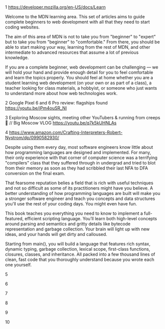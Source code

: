 1 https://developer.mozilla.org/en-US/docs/Learn

Welcome to the MDN learning area. This set of articles aims to guide complete beginners to web development with all that they need to start coding websites.

The aim of this area of MDN is not to take you from "beginner" to "expert" but to take you from "beginner" to "comfortable." From there, you should be able to start making your way, learning from the rest of MDN, and other intermediate to advanced resources that assume a lot of previous knowledge.

If you are a complete beginner, web development can be challenging — we will hold your hand and provide enough detail for you to feel comfortable and learn the topics properly. You should feel at home whether you are a student learning web development (on your own or as part of a class), a teacher looking for class materials, a hobbyist, or someone who just wants to understand more about how web technologies work.

2 Google Pixel 6 and 6 Pro review: flagships found https://youtu.be/jPm4ouSR_NI 

3 Exploring Moscow sights, meeting other YouTubers & running from creeps🎃 // Big Moscow VLOG https://youtu.be/q7k5kUHNLAs 

4 https://www.amazon.com/Crafting-Interpreters-Robert-Nystrom/dp/0990582930/

Despite using them every day, most software engineers know little about how programming languages are designed and implemented. For many, their only experience with that corner of computer science was a terrifying "compilers" class that they suffered through in undergrad and tried to blot from their memory as soon as they had scribbled their last NFA to DFA conversion on the final exam.

That fearsome reputation belies a field that is rich with useful techniques and not so difficult as some of its practitioners might have you believe. A better understanding of how programming languages are built will make you a stronger software engineer and teach you concepts and data structures you'll use the rest of your coding days. You might even have fun.

This book teaches you everything you need to know to implement a full-featured, efficient scripting language. You’ll learn both high-level concepts around parsing and semantics and gritty details like bytecode representation and garbage collection. Your brain will light up with new ideas, and your hands will get dirty and calloused.

Starting from main(), you will build a language that features rich syntax, dynamic typing, garbage collection, lexical scope, first-class functions, closures, classes, and inheritance. All packed into a few thousand lines of clean, fast code that you thoroughly understand because you wrote each one yourself.

5 

6

7

8

9

10


